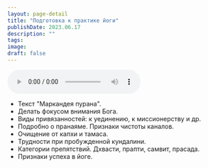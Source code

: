 ```yaml
---
layout: page-detail
title: "Подготовка к практике йоги"
publishDate: 2023.06.17
description: ""
tags:
image:
draft: false
---
```


<audio title="2023.06.17 - Подготовка к практике йоги.mp3" src="https://filer-api.advayta.org/v1.0/public/files/74818" controls=""></audio>

* Текст "Маркандея пурана".
* Делать фокусом внимания Бога.
* Виды привязанностей: к уединению, к миссионерству и др.
* Подробно о пранаяме. Признаки чистоты каналов.
* Очищение от капхи и тамаса.
* Трудности при пробужденной кундалини.
* Категории препятствий. Дхвасти, прапти, самвит, прасада.
* Признаки успеха в йоге.

  

